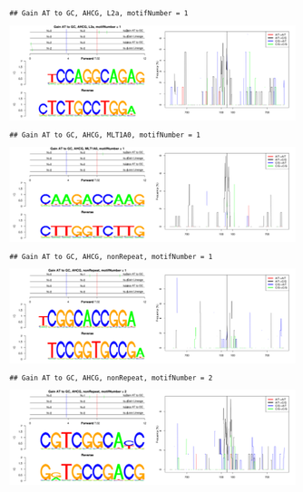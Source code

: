 

```
## Gain AT to GC, AHCG, L2a, motifNumber = 1
```

![plot of chunk motifPValues](figure/motifPValues1.png) 

```
## Gain AT to GC, AHCG, MLT1A0, motifNumber = 1
```

![plot of chunk motifPValues](figure/motifPValues2.png) 

```
## Gain AT to GC, AHCG, nonRepeat, motifNumber = 1
```

![plot of chunk motifPValues](figure/motifPValues3.png) 

```
## Gain AT to GC, AHCG, nonRepeat, motifNumber = 2
```

![plot of chunk motifPValues](figure/motifPValues4.png) 
  
